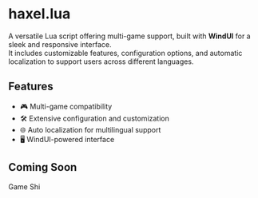 # haxel.lua

A versatile Lua script offering multi-game support, built with **WindUI** for a sleek and responsive interface.  
It includes customizable features, configuration options, and automatic localization to support users across different languages.

## Features
- 🎮 Multi-game compatibility
- 🛠️ Extensive configuration and customization
- 🌐 Auto localization for multilingual support
- 🖥️ WindUI-powered interface

## Coming Soon
Game Shi
